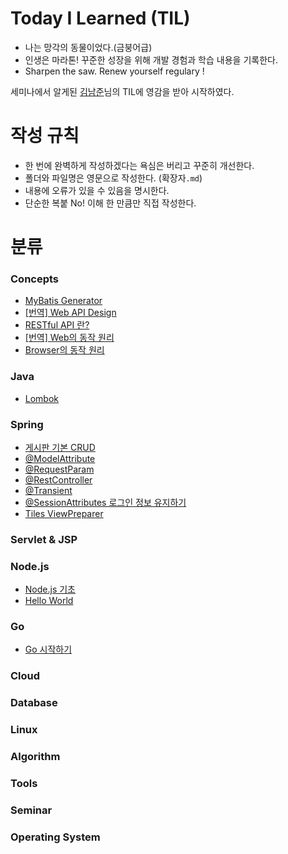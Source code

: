 # Today I Learned (TIL)
* 나는 망각의 동물이었다.(금붕어급)
* 인생은 마라톤! 꾸준한 성장을 위해 개발 경험과 학습 내용을 기록한다.
* Sharpen the saw. Renew yourself regulary !

세미나에서 알게된 [김남준](https://github.com/namjunemy)님의 TIL에 영감을 받아 시작하였다.
# 작성 규칙
* 한 번에 완벽하게 작성하겠다는 욕심은 버리고 꾸준히 개선한다.
* 폴더와 파일명은 영문으로 작성한다. (확장자`.md`)
* 내용에 오류가 있을 수 있음을 명시한다.
* 단순한 복붙 No! 이해 한 만큼만 직접 작성한다.

# 분류
### Concepts
* [MyBatis Generator](https://github.com/Integerous/TIL/blob/master/Concepts/MyBatisGenerator.md)
* [[번역] Web API Design]()
* [RESTful API 란?](https://github.com/Integerous/TIL/blob/master/Concepts/RESTful%20API.md)
* [[번역] Web의 동작 원리](https://github.com/Integerous/TIL/blob/master/Concepts/HowTheWebWorks.md)
* [Browser의 동작 원리](https://github.com/Integerous/TIL/blob/master/Concepts/HowBrowsersWork.md)
### Java
* [Lombok](https://github.com/Integerous/TIL/blob/master/Java/Lombok.md)
### Spring
* [게시판 기본 CRUD](https://github.com/Integerous/TIL/tree/master/Spring/CRUD)
* [@ModelAttribute](https://github.com/Integerous/TIL/blob/master/Spring/%40ModelAttribute.md)
* [@RequestParam](https://github.com/Integerous/TIL/blob/master/Spring/%40RequestParam.md)
* [@RestController](https://github.com/Integerous/TIL/blob/master/Spring/%40RestController.md)
* [@Transient](https://github.com/Integerous/TIL/blob/master/Spring/%40Transient.md)
* [@SessionAttributes 로그인 정보 유지하기](https://github.com/Integerous/TIL/blob/master/Spring/%40SessionAttributes.md)
* [Tiles ViewPreparer](https://github.com/Integerous/TIL/blob/master/Spring/TilesPreparer.md)
### Servlet & JSP
### Node.js
* [Node.js 기초](https://github.com/Integerous/TIL/tree/master/Node.js)
* [Hello World](https://github.com/Integerous/TIL/blob/master/Node.js/HelloWorld.md)
### Go
* [Go 시작하기](https://github.com/Integerous/TIL/tree/master/Go)
### Cloud
### Database
### Linux
### Algorithm
### Tools
### Seminar
### Operating System
